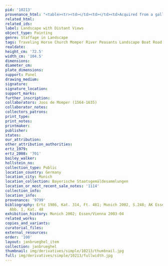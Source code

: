 ```yaml
---
pid: '10213'
provenance_html: "<table><tr><td></td><td></td><td>Acquired from a gallery in Zweibrücken</td></tr></table>"
related_html:
related_ids:
label: Landscape with Distant Views
object_type: Painting
genre: Staffage in Landscape
tags: Traveling Horse Church Momper River Peasants Landscape Boat Road Wagon
realdate:
height_cm: '72.5'
width_cm: '104.5'
dimensions:
diameter_cm:
plate_dimensions:
support: Panel
drawing_medium:
signature:
signature_location:
support_marks:
further_inscription:
collaborators: Joos de Momper (1564-1635)
collaborator_notes:
collectors_patrons:
print_type:
print_notes:
printmaker:
publisher:
states:
our_attribution:
other_attribution_authorities:
ertz_1979:
ertz_2008: '701'
bailey_walker:
hollstein_no:
collection_type: Public
location_country: Germany
location_city: Munich
location_collection: Bayerische Staatsgemäldesammlungen
location_or_most_recent_sale_notes: '1114'
collection_info:
location_info:
provenance: '9799'
bibliography: Ertz 1986, Kat. 314, Ft. 481; Munich 2002, S.248; AK Essen/Wien 2003-04,
  Abb. 1, Kat. 48
exhibition_history: Munich 2002; Essen/Vienna 2003-04
related_works:
copies_and_variants:
curatorial_files:
external_resources:
order: '100'
layout: janbrueghel_item
collection: janbrueghel
thumbnail: img/derivatives/simple/10213/thumbnail.jpg
full: img/derivatives/simple/10213/fullwidth.jpg
---
```

